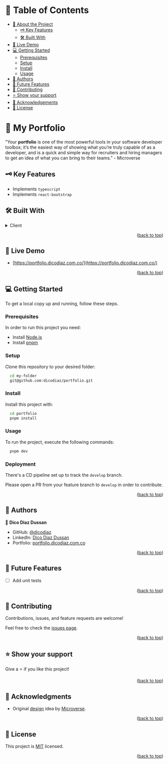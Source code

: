 <a name="readme-top"></a>

# 📗 Table of Contents

- [📖 About the Project](#about-project)
  - [🗝️ Key Features](#key-features)
  - [🛠️ Built With](#built-with)
- [🚀 Live Demo](#live-demo)
- [💻 Getting Started](#getting-started)
  - [Prerequisites](#prerequisites)
  - [Setup](#setup)
  - [Install](#install)
  - [Usage](#usage)
- [👥 Authors](#authors)
- [🔭 Future Features](#future-features)
- [🤝 Contributing](#contributing)
- [⭐️ Show your support](#support)
- [🙏 Acknowledgements](#acknowledgements)
- [📝 License](#license)

# 📖 My Portfolio <a name="about-project"></a>

"Your **portfolio** is one of the most powerful tools in your software developer toolbox; it’s the easiest way of showing what you’re truly capable of as a developer, and is a quick and simple way for recruiters and hiring managers to get an idea of what you can bring to their teams." - Microverse

## 🗝️ Key Features <a name="key-features"></a>

- Implements `typescript`
- Implements `react-bootstrap`

## 🛠️ Built With <a name="built-with"></a>

<details>
  <summary>Client</summary>
  <ul>
    <li><a href="https://react.dev">React</a></li>
  </ul>
  <ul>
    <li><a href="https://vitejs.dev/">Vite</a></li>
  </ul>
</details>

<p align="right">(<a href="#readme-top">back to top</a>)</p>

## 🚀 Live Demo <a name="live-demo"></a>

- [https://portfolio.dicodiaz.com.co/](https://portfolio.dicodiaz.com.co/)

<p align="right">(<a href="#readme-top">back to top</a>)</p>

## 💻 Getting Started <a name="getting-started"></a>

To get a local copy up and running, follow these steps.

### Prerequisites

In order to run this project you need:

- Install [Node.js](https://nodejs.org/en)
- Install [pnpm](https://pnpm.io/installation)

### Setup

Clone this repository to your desired folder:

```sh
  cd my-folder
  git@github.com:dicodiaz/portfolio.git
```

### Install

Install this project with:

```sh
  cd portfolio
  pnpm install
```

### Usage

To run the project, execute the following commands:

```sh
  pnpm dev
```

### Deployment

There's a CD pipeline set up to track the `develop` branch.

Please open a PR from your feature branch to `develop` in order to contribute.

<p align="right">(<a href="#readme-top">back to top</a>)</p>

## 👥 Authors <a name="authors"></a>

👤 **Dico Diaz Dussan**

- GitHub: [@dicodiaz](https://github.com/dicodiaz)
- LinkedIn: [Dico Diaz Dussan](https://www.linkedin.com/in/dico-diaz-dussan/)
- Portfolio: [portfolio.dicodiaz.com.co](https://portfolio.dicodiaz.com.co)

<p align="right">(<a href="#readme-top">back to top</a>)</p>

## 🔭 Future Features <a name="future-features"></a>

- [ ] Add unit tests

<p align="right">(<a href="#readme-top">back to top</a>)</p>

## 🤝 Contributing <a name="contributing"></a>

Contributions, issues, and feature requests are welcome!

Feel free to check the [issues page](../../issues/).

<p align="right">(<a href="#readme-top">back to top</a>)</p>

## ⭐️ Show your support <a name="support"></a>

Give a ⭐️ if you like this project!

<p align="right">(<a href="#readme-top">back to top</a>)</p>

## 🙏 Acknowledgments <a name="acknowledgements"></a>

- Original [design](https://www.figma.com/file/l7SqJ3ZfkAKih9sFxvWSR4/Microverse-Student-Project-1?type=design&node-id=1-1471&mode=design&t=dHZSk5prnpuaeezH-0) idea by [Microverse](https://www.microverse.org).

<p align="right">(<a href="#readme-top">back to top</a>)</p>

## 📝 License <a name="license"></a>

This project is [MIT](./MIT.md) licensed.

<p align="right">(<a href="#readme-top">back to top</a>)</p>
